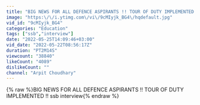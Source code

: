 ```yaml
---
title: "BIG NEWS FOR ALL DEFENCE ASPIRANTS !! TOUR OF DUTY IMPLEMENTED !!"
image: "https:\/\/i.ytimg.com\/vi\/9cMIyjk_BG4\/hqdefault.jpg"
vid_id: "9cMIyjk_BG4"
categories: "Education"
tags: ["ssb","interview"]
date: "2022-05-25T14:09:46+03:00"
vid_date: "2022-05-22T08:56:17Z"
duration: "PT2M14S"
viewcount: "38840"
likeCount: "4089"
dislikeCount: ""
channel: "Arpit Choudhary"
---
```

{% raw %}BIG NEWS FOR ALL DEFENCE ASPIRANTS !! TOUR OF DUTY IMPLEMENTED !! ssb interview{% endraw %}
